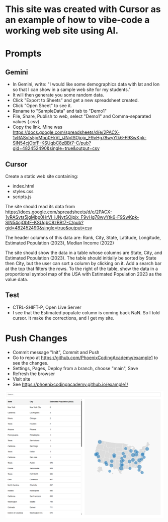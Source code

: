 # This site was created with Cursor as an example of how to vibe-code a working web site using AI.


# Prompts

## Gemini

* In Gemini, write: "I would like some demographics data with lat and lon so that I can show in a sample web site for my students."
* It will then generate you some random data.
* Click "Export to Sheets" and get a new spreadsheet created.
* Click "Open Sheet" to see it.
* Rename to "SampleData" and tab to "Demo1"
* File, Share, Publish to web, select "Demo1" and Comma-separated values (.csv)
* Copy the link. Mine was https://docs.google.com/spreadsheets/d/e/2PACX-1vRASvts5jgMbp0HrVI_iJNytSOjpjx_F9vHg78wyYtk6-F9SwKpk-SIN54cjObfF-KSUqbC8zBBt7-C/pub?gid=482452490&single=true&output=csv


## Cursor

Create a static web site containing:
* index.html
* styles.css
* scripts.js

The site should read its data from https://docs.google.com/spreadsheets/d/e/2PACX-1vRASvts5jgMbp0HrVI_iJNytSOjpjx_F9vHg78wyYtk6-F9SwKpk-SIN54cjObfF-KSUqbC8zBBt7-C/pub?gid=482452490&single=true&output=csv

The header columns of this data are: Rank, City, State, Latitude, Longitude, Estimated Population (2023), Median Income (2022)

The site should show the data in a table whose columns are State, City, and Estimated Population (2023).
The table should initially be sorted by State then City, but the user can sort a column by clicking on it.
Add a search bar at the top that filters the rows.
To the right of the table, show the data in a proportional symbol map of the USA with Estimated Population 2023 as the value data.

## Test

* CTRL-SHIFT-P, Open Live Server
* I see that the Estimated populate column is coming back NaN. So I told cursor. It make the corrections, and I get my site.

# Push Changes
* Commit message "Init", Commit and Push
* Go to repo at https://github.com/PhoenixCodingAcademy/example1 to see the changes.
* Settings, Pages, Deploy from a branch, choose "main", Save
* Refresh the browser
* Visit site
* See https://phoenixcodingacademy.github.io/example1/

![](2025-04-07-22-40-52.png)